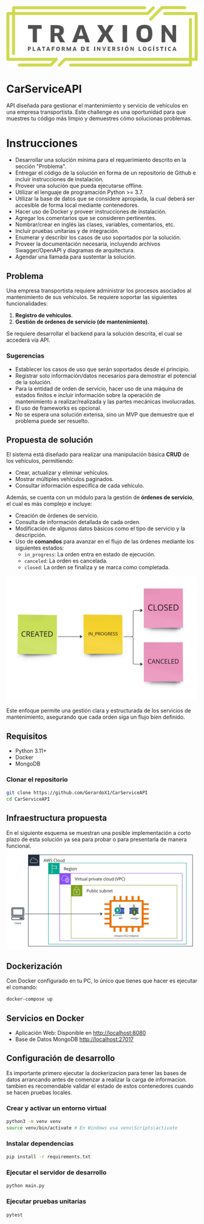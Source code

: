 ![logo](docs/32708.jpg)

# CarServiceAPI
API diseñada para gestionar el mantenimiento y servicio de vehículos en una empresa transportista.
Este challenge es una oportunidad para que muestres tu código más limpio y demuestres cómo solucionas problemas.
# Instrucciones
- Desarrollar una solución mínima para el requerimiento descrito en la sección "Problema".
- Entregar el código de la solución en forma de un repositorio de Github e incluir instrucciones de instalación.
- Proveer una solución que pueda ejecutarse offline.
- Utilizar el lenguaje de programación Python >= 3.7.
- Utilizar la base de datos que se considere apropiada, la cual deberá ser accesible de forma local mediante contenedores.
- Hacer uso de Docker y proveer instrucciones de instalación.
- Agregar los comentarios que se consideren pertinentes.
- Nombrar/crear en inglés las clases, variables, comentarios, etc.
- Incluir pruebas unitarias y de integración.
- Enumerar y describir los casos de uso soportados por la solución.
- Proveer la documentación necesaria, incluyendo archivos Swagger/OpenAPI y diagramas de arquitectura.
- Agendar una llamada para sustentar la solución.

## Problema
Una empresa transportista requiere administrar los procesos asociados al mantenimiento de sus vehículos. Se requiere soportar las siguientes funcionalidades:

1. **Registro de vehículos**.
2. **Gestión de órdenes de servicio (de mantenimiento)**.

Se requiere desarrollar el backend para la solución descrita, el cual se accederá vía API.

### Sugerencias
- Establecer los casos de uso que serán soportados desde el principio.
- Registrar solo información/datos necesarios para demostrar el potencial de la solución.
- Para la entidad de orden de servicio, hacer uso de una máquina de estados finitos e incluir información sobre la operación de mantenimiento a realizar/realizada y las partes mecánicas involucradas.
- El uso de frameworks es opcional.
- No se espera una solución extensa, sino un MVP que demuestre que el problema puede ser resuelto.

## Propuesta de solución
El sistema está diseñado para realizar una manipulación básica **CRUD** de los vehículos, permitiendo:
- Crear, actualizar y eliminar vehículos.
- Mostrar múltiples vehículos paginados.
- Consultar información específica de cada vehículo.

Además, se cuenta con un módulo para la gestión de **órdenes de servicio**, el cual es más complejo e incluye:
- Creación de órdenes de servicio.
- Consulta de información detallada de cada orden.
- Modificación de algunos datos básicos como el tipo de servicio y la descripción.
- Uso de **comandos** para avanzar en el flujo de las órdenes mediante los siguientes estados:
  - `in_progress`: La orden entra en estado de ejecución.
  - `canceled`: La orden es cancelada.
  - `closed`: La orden se finaliza y se marca como completada.

![logo](docs/MAQ_ESTADOS_ORDEN_SERVICIO.jpg)

Este enfoque permite una gestión clara y estructurada de los servicios de mantenimiento, asegurando que cada orden siga un flujo bien definido.


## Requisitos
- Python 3.11+
- Docker
- MongoDB

### Clonar el repositorio
```bash
git clone https://github.com/GerardoX1/CarServiceAPI
cd CarServiceAPI

```
## Infraestructura propuesta
En el siguiente esquema se muestran una posible implementación a corto plazo de esta solución ya sea para probar o para presentarla de manera funcional.
![aws infra](docs/traxion-Infra.jpg)


## Dockerización
Con Docker configurado en tu PC, lo único que tienes que hacer es ejecutar el comando:
```bash
docker-compose up
```

## Servicios en Docker
- Aplicación Web: Disponible en [http://localhost:8080](http://localhost:8080)
- Base de Datos MongoDB [http://localhost:27017](http://localhost:27017)

## Configuración de desarrollo
Es importante primero ejecutar la dockerizacion para tener las bases de datos arrancando antes de comenzar a realizar la carga de informacion.
tambien es recomendable validar el estado de estos contenedores cuando se hacen pruebas locales.


### Crear y activar un entorno virtual
```bash
python3 -m venv venv
source venv/bin/activate # En Windows usa venv\Scripts\activate
```

### Instalar dependencias
```bash
pip install -r requirements.txt
```

### Ejecutar el servidor de desarrollo
```bash
python main.py
```

### Ejecutar pruebas unitarias
```bash
pytest
```

